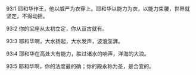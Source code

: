 <a id="1"></a>93:1  耶和华作王，他以威严为衣穿上。耶和华以能力为衣，以能力束腰，世界就坚定，不得动摇。  

<a id="2"></a>93:2  你的宝座从太初立定，你从亘古就有。  

<a id="3"></a>93:3  耶和华啊，大水扬起，大水发声，波浪澎湃。  

<a id="4"></a>93:4  耶和华在高处大有能力，胜过诸水的响声，洋海的大浪。  

<a id="5"></a>93:5  耶和华啊，你的法度最的确；你的殿永称为圣，是合宜的。  
